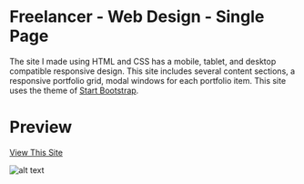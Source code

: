 # Freelancer - Web Design - Single Page

The site I made using HTML and CSS has a mobile, tablet, and desktop compatible responsive design.
This site includes several content sections, a responsive portfolio grid, modal windows for each portfolio item.
This site uses the theme of <a href="https://startbootstrap.com/" target="_blank" >Start Bootstrap</a>.

# Preview

<a href="https://furkan-can.github.io/Web-Design/" target="_blank" >View This Site</a>

![alt text](https://user-images.githubusercontent.com/79963893/174854927-b9ab33fc-7e38-48dc-b827-a8be27da1970.png)


